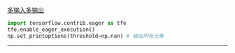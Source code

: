 [多输入多输出][1]
```python
import tensorflow.contrib.eager as tfe
tfe.enable_eager_execution()
np.set_printoptions(threshold=np.nan) # 输出所有元素
```
---
[1]: https://blog.csdn.net/u012938704/article/details/79904173